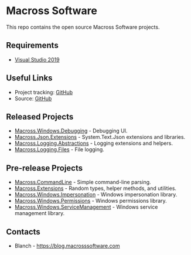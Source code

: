 # Macross Software

This repo contains the open source Macross Software projects.

## Requirements

* [Visual Studio 2019](https://www.visualstudio.com/downloads/)
 
## Useful Links

* Project tracking: [GitHub](https://github.com/Macross-Software/core/issues)
* Source: [GitHub](https://github.com/Macross-Software/core)

## Released Projects

* [Macross.Windows.Debugging](./ClassLibraries/Macross.Windows.Debugging/README.md) - Debugging UI.
* [Macross.Json.Extensions](./ClassLibraries/Macross.Json.Extensions/README.md) - System.Text.Json extensions and libraries.
* [Macross.Logging.Abstractions](./ClassLibraries/Macross.Logging.Abstractions/README.md) - Logging extensions and helpers.
* [Macross.Logging.Files](./ClassLibraries/Macross.Logging.Files/README.md) - File logging.
 
## Pre-release Projects

* [Macross.CommandLine](./ClassLibraries/Macross.CommandLine/README.md) - Simple command-line parsing.
* [Macross.Extensions](./ClassLibraries/Macross.Extensions/README.md) - Random types, helper methods, and utilities.
* [Macross.Windows.Impersonation](./ClassLibraries/Macross.Windows.Impersonation/README.md) - Windows impersonation library.
* [Macross.Windows.Permissions](./ClassLibraries/Macross.Windows.Permissions/README.md) - Windows permissions library.
* [Macross.Windows.ServiceManagement](./ClassLibraries/Macross.Windows.ServiceManagement/README.md) - Windows service management library.

## Contacts

* Blanch - https://blog.macrosssoftware.com